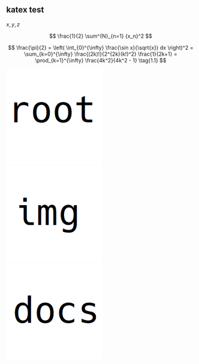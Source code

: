 ## katex test

$x, y, z$

$$
\frac{1}{2} \sum^{N}_{n=1} {x_n}^2
$$

$$
  \frac{\pi}{2} =
  \left( \int_{0}^{\infty} \frac{\sin x}{\sqrt{x}} dx \right)^2 =
  \sum_{k=0}^{\infty} \frac{(2k)!}{2^{2k}(k!)^2} \frac{1}{2k+1} =
  \prod_{k=1}^{\infty} \frac{4k^2}{4k^2 - 1} \tag{1.1}
$$

![root](../pict.png)  
![img](../img/pict.png)  
![docs](./pict.png)  
